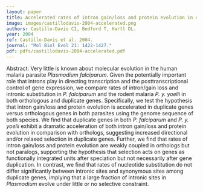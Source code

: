 ```yaml
---
layout: paper
title: Accelerated rates of intron gain/loss and protein evolution in duplicate genes in human and mouse malaria parasites
image: images/castillodavis-2004-accelerated.png
authors: Castillo-Davis CI, Bedford T, Hartl DL.
year: 2004
ref: Castillo-Davis et al. 2004.
journal: "Mol Biol Evol 21: 1422-1427."
pdf: pdfs/castillodavis-2004-accelerated.pdf
---
```


Abstract: Very little is known about molecular evolution in the human malaria parasite *Plasmodium falciparum*. Given the potentially important role that introns play in directing transcription and the posttranscriptional control of gene expression, we compare rates of intron/gain loss and intronic substitution in *P. falciparum* and the rodent malaria *P. y. yoelii* in both orthologous and duplicate genes. Specifically, we test the hypothesis that intron gain/loss and protein evolution is accelerated in duplicate genes versus orthologous genes in both parasites using the genome sequence of both species. We find that duplicate genes in both *P. falciparum* and *P. y. yoelii* exhibit a dramatic acceleration of both intron gain/loss and protein evolution in comparison with orthologs, suggesting increased directional and/or relaxed selection in duplicate genes. Further, we find that rates of intron gain/loss and protein evolution are weakly coupled in orthologs but not paralogs, supporting the hypothesis that selection acts on genes as functionally integrated units after speciation but not necessarily after gene duplication. In contrast, we find that rates of nucleotide substitution do not differ significantly between intronic sites and synonymous sites among duplicate genes, implying that a large fraction of intronic sites in *Plasmodium* evolve under little or no selective constraint.
